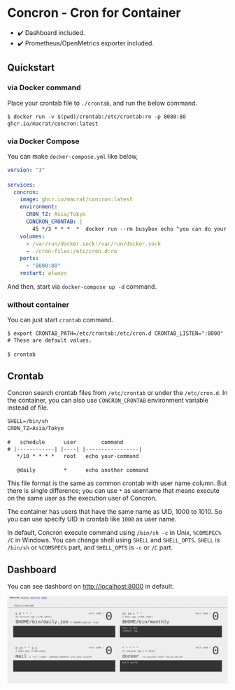 Concron - Cron for Container
============================

- :heavy_check_mark: Dashboard included.
- :heavy_check_mark: Prometheus/OpenMetrics exporter included.


## Quickstart

### via Docker command

Place your crontab file to `./crontab`, and run the below command.

``` shell
$ docker run -v $(pwd)/crontab:/etc/crontab:ro -p 8080:80 ghcr.io/macrat/concron:latest
```

### via Docker Compose

You can make `docker-compose.yml` like below,

``` yaml
version: "3"

services:
  concron:
    image: ghcr.io/macrat/concron:latest
    environment:
      CRON_TZ: Asia/Tokyo
      CONCRON_CRONTAB: |
        45 */3 * * *  *  docker run --rm busybox echo "you can do your task here!"
    volumes:
      - /var/run/docker.sock:/var/run/docker.sock
      - ./cron-files:/etc/cron.d:ro
    ports:
      - "8000:80"
    restart: always
```

And then, start via `docker-compose up -d` command.

### without container

You can just start `crontab` command.

``` shell
$ export CRONTAB_PATH=/etc/crontab:/etc/cron.d CRONTAB_LISTEN=":8000"  # These are default values.

$ crontab
```


## Crontab

Concron search crontab files from `/etc/crontab` or under the `/etc/cron.d`.
In the container, you can also use `CONCRON_CRONTAB` environment variable instead of file.

``` crontab
SHELL=/bin/sh
CRON_TZ=Asia/Tokyo

#   schedule      user        command
# |------------| |----| |-----------------|
   */10 * * * *   root   echo your-command

   @daily         *      echo another command
```

This file format is the same as common crontab with user name column.
But there is single difference; you can use `*` as username that means execute on the same user as the execution user of Concron.

The container has users that have the same name as UID, 1000 to 1010.
So you can use specify UID in crontab like `1000` as user name.

In default, Concron execute command using `/bin/sh -c` in Unix, `%COMSPEC% /C` in Windows.
You can change shell using `SHELL` and `SHELL_OPTS`.
`SHELL` is `/bin/sh` or `%COMSPEC%` part, and `SHELL_OPTS` is `-c` or `/C` part.


## Dashboard

You can see dashbord on <http://localhost:8000> in default.

![dashboard example](./assets/dashboard.jpg)
